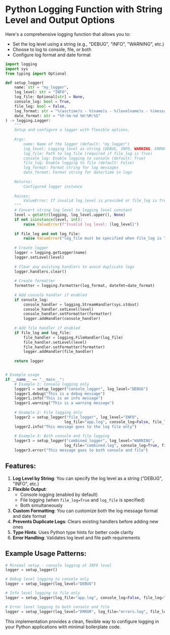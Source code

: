 # Python Logging Function with String Level and Output Options

Here's a comprehensive logging function that allows you to:
- Set the log level using a string (e.g., "DEBUG", "INFO", "WARNING", etc.)
- Choose to log to console, file, or both
- Configure log format and date format

```python
import logging
import sys
from typing import Optional

def setup_logger(
    name: str = "my_logger",
    log_level: str = "INFO",
    log_file: Optional[str] = None,
    console_log: bool = True,
    file_log: bool = False,
    log_format: str = "%(asctime)s - %(name)s - %(levelname)s - %(message)s",
    date_format: str = "%Y-%m-%d %H:%M:%S"
) -> logging.Logger:
    """
    Setup and configure a logger with flexible options.
    
    Args:
        name: Name of the logger (default: "my_logger")
        log_level: Logging level as string (DEBUG, INFO, WARNING, ERROR, CRITICAL)
        log_file: Path to log file (required if file_log is True)
        console_log: Enable logging to console (default: True)
        file_log: Enable logging to file (default: False)
        log_format: Format string for log messages
        date_format: Format string for date/time in logs
        
    Returns:
        Configured logger instance
        
    Raises:
        ValueError: If invalid log_level is provided or file_log is True without log_file
    """
    # Convert string log level to logging level constant
    level = getattr(logging, log_level.upper(), None)
    if not isinstance(level, int):
        raise ValueError(f"Invalid log level: {log_level}")
    
    if file_log and not log_file:
        raise ValueError("log_file must be specified when file_log is True")
    
    # Create logger
    logger = logging.getLogger(name)
    logger.setLevel(level)
    
    # Clear any existing handlers to avoid duplicate logs
    logger.handlers.clear()
    
    # Create formatter
    formatter = logging.Formatter(log_format, datefmt=date_format)
    
    # Add console handler if enabled
    if console_log:
        console_handler = logging.StreamHandler(sys.stdout)
        console_handler.setLevel(level)
        console_handler.setFormatter(formatter)
        logger.addHandler(console_handler)
    
    # Add file handler if enabled
    if file_log and log_file:
        file_handler = logging.FileHandler(log_file)
        file_handler.setLevel(level)
        file_handler.setFormatter(formatter)
        logger.addHandler(file_handler)
    
    return logger


# Example usage
if __name__ == "__main__":
    # Example 1: Console logging only
    logger1 = setup_logger("console_logger", log_level="DEBUG")
    logger1.debug("This is a debug message")
    logger1.info("This is an info message")
    logger1.warning("This is a warning message")
    
    # Example 2: File logging only
    logger2 = setup_logger("file_logger", log_level="INFO", 
                          log_file="app.log", console_log=False, file_log=True)
    logger2.info("This message goes to the log file only")
    
    # Example 3: Both console and file logging
    logger3 = setup_logger("combined_logger", log_level="WARNING",
                          log_file="combined.log", console_log=True, file_log=True)
    logger3.error("This message goes to both console and file")
```

## Features:

1. **Log Level by String**: You can specify the log level as a string ("DEBUG", "INFO", etc.)
2. **Flexible Output**:
   - Console logging (enabled by default)
   - File logging (when `file_log=True` and `log_file` is specified)
   - Both simultaneously
3. **Custom Formatting**: You can customize both the log message format and date format
4. **Prevents Duplicate Logs**: Clears existing handlers before adding new ones
5. **Type Hints**: Uses Python type hints for better code clarity
6. **Error Handling**: Validates log level and file path requirements

## Example Usage Patterns:

```python
# Minimal setup - console logging at INFO level
logger = setup_logger()

# Debug level logging to console only
logger = setup_logger(log_level="DEBUG")

# Info level logging to file only
logger = setup_logger(log_file="app.log", console_log=False, file_log=True)

# Error level logging to both console and file
logger = setup_logger(log_level="ERROR", log_file="errors.log", file_log=True)
```

This implementation provides a clean, flexible way to configure logging in your Python applications with minimal boilerplate code.
